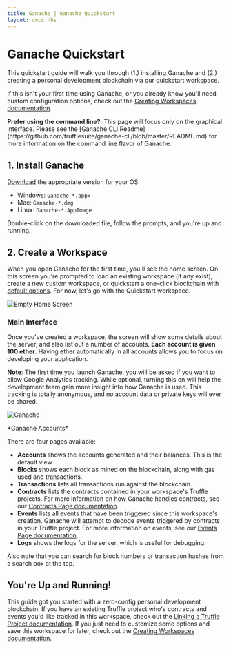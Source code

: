 ```yaml
---
title: Ganache | Ganache Quickstart
layout: docs.hbs
---
```

# Ganache Quickstart

This quickstart guide will walk you through (1.) installing Ganache and (2.) creating a personal development blockchain via our quickstart workspace.

If this isn't your first time using Ganache, or you already know you'll need custom configuration options, check out the [Creating Workspaces documentation](/docs/ganache/workspaces/creating-workspaces).

<p class="alert alert-info">
<strong>Prefer using the command line?</strong>: This page will focus only on the graphical interface. Please see the [Ganache CLI Readme](https://github.com/trufflesuite/ganache-cli/blob/master/README.md) for more information on the command line flavor of Ganache.
</p>

## 1. Install Ganache

[Download](https://github.com/trufflesuite/ganache/releases) the appropriate version for your OS:

* Windows: `Ganache-*.appx`
* Mac: `Ganache-*.dmg`
* Linux: `Ganache-*.AppImage`

Double-click on the downloaded file, follow the prompts, and you're up and running.

## 2. Create a Workspace

When you open Ganache for the first time, you'll see the home screen. On this screen you're prompted to load an existing workspace (if any exist), create a new custom workspace, or quickstart a one-click blockchain with [default options](/docs/ganache/reference/workspace-default-configuration). For now, let's go with the Quickstart workspace.

![Empty Home Screen](/img/docs/ganache/ganache-home-empty.png)

### Main Interface

Once you've created a workspace, the screen will show some details about the server, and also list out a number of accounts. **Each account is given 100 ether**. Having ether automatically in all accounts allows you to focus on developing your application.

<p class="alert alert-info">
<strong>Note</strong>: The first time you launch Ganache, you will be asked if you want to allow Google Analytics tracking. While optional, turning this on will help the development team gain more insight into how Ganache is used. This tracking is totally anonymous, and no account data or private keys will ever be shared.
</p>

![Ganache](/img/docs/ganache/ganache-accounts.png)

<p class="text-center">*Ganache Accounts*</p>

There are four pages available:

* **Accounts** shows the accounts generated and their balances. This is the default view.
* **Blocks** shows each block as mined on the blockchain, along with gas used and transactions.
* **Transactions** lists all transactions run against the blockchain.
* **Contracts** lists the contracts contained in your workspace's Truffle projects. For more information on how Ganache handles contracts, see our [Contracts Page documentation](/docs/ganache/truffle-projects/contracts-page).
* **Events** lists all events that have been triggered since this workspace's creation. Ganache will attempt to decode events triggered by contracts in your Truffle project. For more information on events, see our [Events Page documentation](/docs/ganache/truffle-projects/events-page).
* **Logs** shows the logs for the server, which is useful for debugging.

Also note that you can search for block numbers or transaction hashes from a search box at the top.

## You're Up and Running!

This guide got you started with a zero-config personal development blockchain. If you have an existing Truffle project who's contracts and events you'd like tracked in this workspace, check out the [Linking a Truffle Project documentation](/docs/ganache/truffle-projects/linking-a-truffle-project). If you just need to customize some options and save this workspace for later, check out the [Creating Workspaces documentation](/docs/ganache/workspaces/creating-workspaces#saving-the-current-quickstart-blockchain-as-a-new-workspace).
